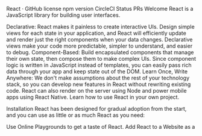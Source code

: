 React · GitHub license npm version CircleCI Status PRs Welcome
React is a JavaScript library for building user interfaces.

Declarative: React makes it painless to create interactive UIs. Design simple views for each state in your application, and React will efficiently update and render just the right components when your data changes. Declarative views make your code more predictable, simpler to understand, and easier to debug.
Component-Based: Build encapsulated components that manage their own state, then compose them to make complex UIs. Since component logic is written in JavaScript instead of templates, you can easily pass rich data through your app and keep state out of the DOM.
Learn Once, Write Anywhere: We don't make assumptions about the rest of your technology stack, so you can develop new features in React without rewriting existing code. React can also render on the server using Node and power mobile apps using React Native.
Learn how to use React in your own project.

Installation
React has been designed for gradual adoption from the start, and you can use as little or as much React as you need:

Use Online Playgrounds to get a taste of React.
Add React to a Website as a <script> tag in one minute.
Create a New React App if you're looking for a powerful JavaScript toolchain.
You can use React as a <script> tag from a CDN, or as a react package on npm.

Documentation
You can find the React documentation on the website.

Check out the Getting Started page for a quick overview.

The documentation is divided into several sections:

Tutorial
Main Concepts
Advanced Guides
API Reference
Where to Get Support
Contributing Guide
You can improve it by sending pull requests to this repository.

Examples
We have several examples on the website. Here is the first one to get you started:

function HelloMessage({ name }) {
  return <div>Hello {name}</div>;
}

ReactDOM.render(
  <HelloMessage name="Taylor" />,
  document.getElementById('container')
);
This example will render "Hello Taylor" into a container on the page.

You'll notice that we used an HTML-like syntax; we call it JSX. JSX is not required to use React, but it makes code more readable, and writing it feels like writing HTML. If you're using React as a <script> tag, read this section on integrating JSX; otherwise, the recommended JavaScript toolchains handle it automatically.

Contributing
The main purpose of this repository is to continue evolving React core, making it faster and easier to use. Development of React happens in the open on GitHub, and we are grateful to the community for contributing bugfixes and improvements. Read below to learn how you can take part in improving React.

Code of Conduct
Facebook has adopted a Code of Conduct that we expect project participants to adhere to. Please read the full text so that you can understand what actions will and will not be tolerated.

Contributing Guide
Read our contributing guide to learn about our development process, how to propose bugfixes and improvements, and how to build and test your changes to React.

Good First Issues
To help you get your feet wet and get you familiar with our contribution process, we have a list of good first issues that contain bugs which have a relatively limited scope. This is a great place to get started.

License
React is MIT licensed.

About
A declarative, efficient, and flexible JavaScript library for building user interfaces.

reactjs.org
Topics
react javascript library ui frontend declarative
Resources
 Readme
License
 MIT License
Releases 137
17.0.0 (October 20, 2020)
Latest
on 21 Oct 2020
+ 136 releases
Packages
No packages published
Used by 5.4m
@sbentleywd
@JBWatenbergScality
@samfoo
@MyronovychOleksandr
@SharonHQ
@fumui
@ohgiwk
@royiyaakoby
+ 5,426,117
Contributors 1,528
@zpao
@gaearon
@bvaughn
@sophiebits
@sebmarkbage
@acdlite
@jimfb
@trueadm
@petehunt
@vjeux
@chenglou
+ 1,517 contributors
Languages
JavaScript
95.2%
 
HTML
2.0%
 
CSS
1.2%
 
C++
0.8%
 
TypeScript
0.3%
 
CoffeeScript
0.3%
 
Other
0.2%
